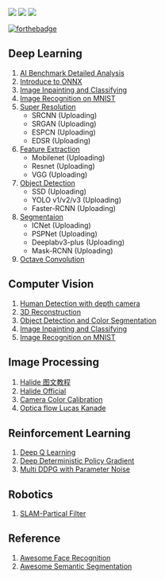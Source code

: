 [![](https://img.shields.io/badge/欢迎-welcome_to_my_github-orange.svg)](www.github.com/l5shi)
[![](https://img.shields.io/badge/常联系-click_for_contact-green.svg)](https://github.com/l5shi/__Overview__/blob/master/thanks/README.md)
[![](https://img.shields.io/badge/Donate-支付宝|微信|Venmo-blue.svg)](https://github.com/l5shi/__Overview__/blob/master/thanks/README.md)

[![forthebadge](https://forthebadge.com/images/badges/compatibility-betamax.svg)](https://forthebadge.com)

## Deep Learning
1. [AI Benchmark Detailed Analysis](https://github.com/l5shi/AI-Benchmark)
2. [Introduce to ONNX](https://github.com/l5shi/ONNX_TUTORIAL)
3. [Image Inpainting and Classifying](https://github.com/l5shi/Image-Inpainting-and-Classification)
4. [Image Recognition on MNIST](https://github.com/l5shi/Image-Recognition-on-MNIST-dataset)
5. [Super Resolution]()
   * SRCNN (Uploading)
   * SRGAN (Uploading)
   * ESPCN (Uploading)
   * EDSR (Uploading)
6. [Feature Extraction]()
   * Mobilenet (Uploading)
   * Resnet (Uploading)
   * VGG (Uploading)
7. [Object Detection]()
   * SSD (Uploading)
   * YOLO v1/v2/v3 (Uploading)
   * Faster-RCNN (Uploading)
8. [Segmentaion]()
   * ICNet (Uploading)
   * PSPNet (Uploading)
   * Deeplabv3-plus (Uploading)
   * Mask-RCNN (Uploading)
9. [Octave Convolution](https://github.com/l5shi/Octave-Conv-Keras)



## Computer Vision
1. [Human Detection with depth camera](https://github.com/l5shi/Human-Detection-In-Depth-Image)
2. [3D Reconstruction](https://github.com/l5shi/3D-reconstruction-and-Rendering)
3. [Object Detection and Color Segmentation](https://github.com/l5shi/Object-Detection-and-Color-Segmentation)
4. [Image Inpainting and Classifying](https://github.com/l5shi/Image-Inpainting-and-Classification)
5. [Image Recognition on MNIST](https://github.com/l5shi/Image-Recognition-on-MNIST-dataset)

## Image Processing

1. [Halide 图文教程](https://github.com/l5shi/Halide_Tutorial)
2. [Halide Official](https://github.com/l5shi/halide)
3. [Camera Color Calibration](https://github.com/l5shi/CONVERT_RAW_TO_sRGB)
4. [Optica flow Lucas Kanade]()

## Reinforcement Learning

1. [Deep Q Learning](https://github.com/l5shi/Reinforcement-Learning-Deep-Q-Learning)
2. [Deep Deterministic Policy Gradient](https://github.com/l5shi/Reinforcement-Learning-DDPG)
3. [Multi DDPG with Parameter Noise](https://github.com/l5shi/Multi-DDPG-with-parameter-noise)

## Robotics
1. [SLAM-Partical Filter](https://github.com/l5shi/Implement-SLAM-with-RGBD-measurements) 

## Reference
1. [Awesome Face Recognition](https://github.com/l5shi/awesome-Face_Recognition)
2. [Awesome Semantic Segmentation](https://github.com/l5shi/awesome-semantic-segmentation)

